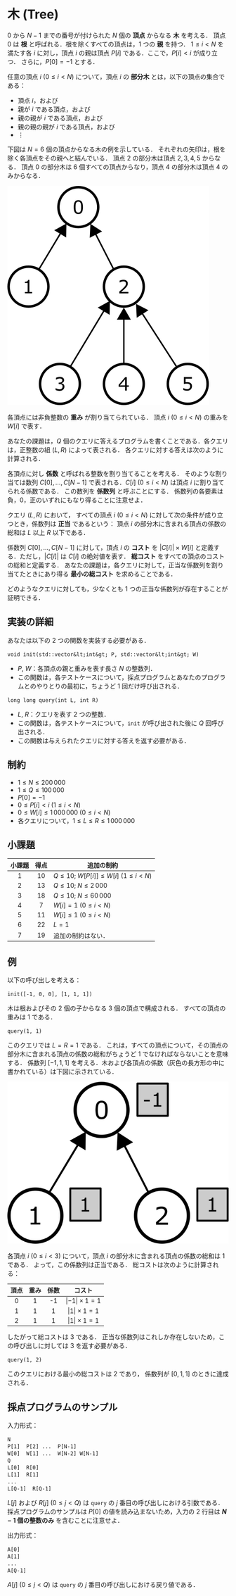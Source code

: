 # 木 (Tree)

$0$ から $N-1$ までの番号が付けられた $N$ 個の **頂点** からなる **木** を考える．
頂点 $0$ は **根** と呼ばれる．根を除くすべての頂点は，$1$ つの **親** を持つ．
$1 \leq i < N$ を満たす各 $i$ に対し，頂点 $i$ の親は頂点 $P[i]$ である．ここで，$P[i] < i$ が成り立つ．
さらに，$P[0] = -1$ とする．

任意の頂点 $i$ ($0 \leq i < N$) について，頂点 $i$ の **部分木** とは，以下の頂点の集合である：
 * 頂点 $i$，および
 * 親が $i$ である頂点，および
 * 親の親が $i$ である頂点，および
 * 親の親の親が $i$ である頂点，および
 * $\vdots$

下図は $N = 6$ 個の頂点からなる木の例を示している．
それぞれの矢印は，根を除く各頂点をその親へと結んでいる．
頂点 $2$ の部分木は頂点 $2, 3, 4, 5$ からなる．
頂点 $0$ の部分木は $6$ 個すべての頂点からなり，頂点 $4$ の部分木は頂点 $4$ のみからなる．

![](subtrees.png "150")

各頂点には非負整数の **重み** が割り当てられている．
頂点 $i$ ($0 \leq i < N$) の重みを $W[i]$ で表す．

あなたの課題は，$Q$ 個のクエリに答えるプログラムを書くことである．各クエリは，正整数の組 $(L, R)$ によって表される．
各クエリに対する答えは次のように計算される．

各頂点に対し **係数** と呼ばれる整数を割り当てることを考える．
そのような割り当ては数列 $C[0], \ldots, C[N-1]$ で表される．$C[i]$ ($0 \leq i < N$) は頂点 $i$ に割り当てられる係数である．
この数列を **係数列** と呼ぶことにする．
係数列の各要素は負，$0$，正のいずれにもなり得ることに注意せよ．

クエリ $(L, R)$ において，
すべての頂点 $i$ ($0 \leq i < N$) に対して次の条件が成り立つとき，係数列は **正当** であるという：
頂点 $i$ の部分木に含まれる頂点の係数の総和は $L$ 以上 $R$ 以下である．

係数列 $C[0], \ldots, C[N-1]$ に対して，頂点 $i$ の **コスト** を $|C[i]| \times W[i]$ と定義する．ただし，$|C[i]|$ は $C[i]$ の絶対値を表す．
**総コスト** をすべての頂点のコストの総和と定義する．
あなたの課題は，各クエリに対して，正当な係数列を割り当てたときにあり得る **最小の総コスト** を求めることである．

どのようなクエリに対しても，少なくとも $1$ つの正当な係数列が存在することが証明できる．

## 実装の詳細

あなたは以下の $2$ つの関数を実装する必要がある．

```
void init(std::vector&lt;int&gt; P, std::vector&lt;int&gt; W)
```

* $P$, $W$：各頂点の親と重みを表す長さ $N$ の整数列．
* この関数は，各テストケースについて，採点プログラムとあなたのプログラムとのやりとりの最初に，ちょうど $1$ 回だけ呼び出される．

```
long long query(int L, int R)
```

* $L$, $R$：クエリを表す $2$ つの整数．
* この関数は，各テストケースについて，`init` が呼び出された後に $Q$ 回呼び出される．
* この関数は与えられたクエリに対する答えを返す必要がある．

## 制約

* $1 \leq N \leq 200\,000$
* $1 \leq Q \leq 100\,000$
* $P[0] = -1$
* $0 \leq P[i] < i$ ($1 \leq i < N$)
* $0 \leq W[i] \leq 1\,000\,000$ ($0 \leq i < N$)
* 各クエリについて，$1 \leq L \leq R \leq 1\,000\,000$

## 小課題

| 小課題   | 得点    | 追加の制約 |
| :-----: | :----: | ---------------------- |
|   1     |  $10$  | $Q \leq 10$; $W[P[i]] \leq W[i]$ ($1 \leq i < N$) |
|   2     |  $13$  | $Q \leq 10$; $N \leq 2\,000$
|   3     |  $18$  | $Q \leq 10$; $N \leq 60\,000$
|   4     |  $7$   | $W[i] = 1$ ($0 \leq i < N$) | 
|   5     |  $11$  | $W[i] \leq 1$ ($0 \leq i < N$) |
|   6     |  $22$  | $L = 1$
|   7     |  $19$  | 追加の制約はない．

## 例

以下の呼び出しを考える：

```
init([-1, 0, 0], [1, 1, 1])
```
木は根およびその $2$ 個の子からなる $3$ 個の頂点で構成される．
すべての頂点の重みは $1$ である．

```
query(1, 1)
```

このクエリでは $L = R = 1$ である．
これは，すべての頂点について，その頂点の部分木に含まれる頂点の係数の総和がちょうど $1$ でなければならないことを意味する．
係数列 $[-1, 1, 1]$ を考える．木および各頂点の係数（灰色の長方形の中に書かれている）は下図に示されている．


![](ex1.png "150")

各頂点 $i$ ($0 \leq i < 3$) について，頂点 $i$ の部分木に含まれる頂点の係数の総和は $1$ である．
よって，この係数列は正当である．
総コストは次のように計算される：

| 頂点 | 重み | 係数 | コスト                      |
| :----: | :----: | :---------: | :-----------------------: |
|   0    |   1    |     -1      | $\lvert -1 \rvert \times 1 = 1$
|   1    |   1    |      1      | $\lvert 1 \rvert \times 1 = 1$
|   2    |   1    |      1      | $\lvert 1 \rvert \times 1 = 1$

したがって総コストは $3$ である．
正当な係数列はこれしか存在しないため，この呼び出しに対しては $3$ を返す必要がある．

```
query(1, 2)
```

このクエリにおける最小の総コストは $2$ であり，
係数列が $[0, 1, 1]$ のときに達成される．

## 採点プログラムのサンプル

入力形式：

```
N
P[1]  P[2] ...  P[N-1]
W[0]  W[1] ...  W[N-2] W[N-1]
Q
L[0]  R[0]
L[1]  R[1]
...
L[Q-1]  R[Q-1]
```

$L[j]$ および $R[j]$ ($0 \leq j < Q$) は `query` の $j$ 番目の呼び出しにおける引数である．
採点プログラムのサンプルは $P[0]$ の値を読み込まないため，入力の $2$ 行目は **$N-1$ 個の整数のみ** を含むことに注意せよ．

出力形式：

```
A[0]
A[1]
...
A[Q-1]
```

$A[j]$ ($0 \leq j < Q$) は `query` の $j$ 番目の呼び出しにおける戻り値である．
